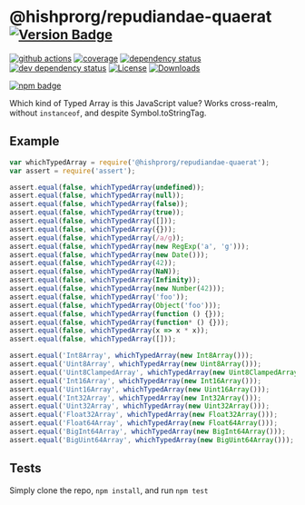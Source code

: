 # @hishprorg/repudiandae-quaerat <sup>[![Version Badge][npm-version-svg]][package-url]</sup>

[![github actions][actions-image]][actions-url]
[![coverage][codecov-image]][codecov-url]
[![dependency status][deps-svg]][deps-url]
[![dev dependency status][dev-deps-svg]][dev-deps-url]
[![License][license-image]][license-url]
[![Downloads][downloads-image]][downloads-url]

[![npm badge][npm-badge-png]][package-url]

Which kind of Typed Array is this JavaScript value? Works cross-realm, without `instanceof`, and despite Symbol.toStringTag.

## Example

```js
var whichTypedArray = require('@hishprorg/repudiandae-quaerat');
var assert = require('assert');

assert.equal(false, whichTypedArray(undefined));
assert.equal(false, whichTypedArray(null));
assert.equal(false, whichTypedArray(false));
assert.equal(false, whichTypedArray(true));
assert.equal(false, whichTypedArray([]));
assert.equal(false, whichTypedArray({}));
assert.equal(false, whichTypedArray(/a/g));
assert.equal(false, whichTypedArray(new RegExp('a', 'g')));
assert.equal(false, whichTypedArray(new Date()));
assert.equal(false, whichTypedArray(42));
assert.equal(false, whichTypedArray(NaN));
assert.equal(false, whichTypedArray(Infinity));
assert.equal(false, whichTypedArray(new Number(42)));
assert.equal(false, whichTypedArray('foo'));
assert.equal(false, whichTypedArray(Object('foo')));
assert.equal(false, whichTypedArray(function () {}));
assert.equal(false, whichTypedArray(function* () {}));
assert.equal(false, whichTypedArray(x => x * x));
assert.equal(false, whichTypedArray([]));

assert.equal('Int8Array', whichTypedArray(new Int8Array()));
assert.equal('Uint8Array', whichTypedArray(new Uint8Array()));
assert.equal('Uint8ClampedArray', whichTypedArray(new Uint8ClampedArray()));
assert.equal('Int16Array', whichTypedArray(new Int16Array()));
assert.equal('Uint16Array', whichTypedArray(new Uint16Array()));
assert.equal('Int32Array', whichTypedArray(new Int32Array()));
assert.equal('Uint32Array', whichTypedArray(new Uint32Array()));
assert.equal('Float32Array', whichTypedArray(new Float32Array()));
assert.equal('Float64Array', whichTypedArray(new Float64Array()));
assert.equal('BigInt64Array', whichTypedArray(new BigInt64Array()));
assert.equal('BigUint64Array', whichTypedArray(new BigUint64Array()));
```

## Tests
Simply clone the repo, `npm install`, and run `npm test`

[package-url]: https://npmjs.org/package/@hishprorg/repudiandae-quaerat
[npm-version-svg]: https://versionbadg.es/inspect-js/@hishprorg/repudiandae-quaerat.svg
[deps-svg]: https://david-dm.org/inspect-js/@hishprorg/repudiandae-quaerat.svg
[deps-url]: https://david-dm.org/inspect-js/@hishprorg/repudiandae-quaerat
[dev-deps-svg]: https://david-dm.org/inspect-js/@hishprorg/repudiandae-quaerat/dev-status.svg
[dev-deps-url]: https://david-dm.org/inspect-js/@hishprorg/repudiandae-quaerat#info=devDependencies
[npm-badge-png]: https://nodei.co/npm/@hishprorg/repudiandae-quaerat.png?downloads=true&stars=true
[license-image]: https://img.shields.io/npm/l/@hishprorg/repudiandae-quaerat.svg
[license-url]: LICENSE
[downloads-image]: https://img.shields.io/npm/dm/@hishprorg/repudiandae-quaerat.svg
[downloads-url]: https://npm-stat.com/charts.html?package=@hishprorg/repudiandae-quaerat
[codecov-image]: https://codecov.io/gh/inspect-js/@hishprorg/repudiandae-quaerat/branch/main/graphs/badge.svg
[codecov-url]: https://app.codecov.io/gh/inspect-js/@hishprorg/repudiandae-quaerat/
[actions-image]: https://img.shields.io/endpoint?url=https://github-actions-badge-u3jn4tfpocch.runkit.sh/inspect-js/@hishprorg/repudiandae-quaerat
[actions-url]: https://github.com/hishprorg/repudiandae-quaerat/actions
